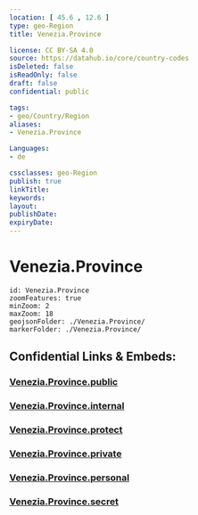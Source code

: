 ```yaml
---
location: [ 45.6 , 12.6 ] 
type: geo-Region
title: Venezia.Province

license: CC BY-SA 4.0
source: https://datahub.io/core/country-codes
isDeleted: false
isReadOnly: false
draft: false
confidential: public

tags:
- geo/Country/Region
aliases:
- Venezia.Province

Languages:
- de

cssclasses: geo-Region
publish: true
linkTitle: 
keywords: 
layout: 
publishDate: 
expiryDate: 
---
```


# Venezia.Province

```leaflet
id: Venezia.Province
zoomFeatures: true 
minZoom: 2 
maxZoom: 18
geojsonFolder: ./Venezia.Province/
markerFolder: ./Venezia.Province/
```


## Confidential Links & Embeds: 

### [Venezia.Province.public](/_public/\Earth\Continent\Europe\Europe~South\Italy\regions~Italy\VenetoVenezia.Province.public.md) 

### [Venezia.Province.internal](/_internal/\Earth\Continent\Europe\Europe~South\Italy\regions~Italy\VenetoVenezia.Province.internal.md) 

### [Venezia.Province.protect](/_protect/\Earth\Continent\Europe\Europe~South\Italy\regions~Italy\VenetoVenezia.Province.protect.md) 

### [Venezia.Province.private](/_private/\Earth\Continent\Europe\Europe~South\Italy\regions~Italy\VenetoVenezia.Province.private.md) 

### [Venezia.Province.personal](/_personal/\Earth\Continent\Europe\Europe~South\Italy\regions~Italy\VenetoVenezia.Province.personal.md) 

### [Venezia.Province.secret](/_secret/\Earth\Continent\Europe\Europe~South\Italy\regions~Italy\VenetoVenezia.Province.secret.md)

